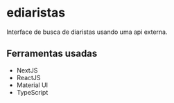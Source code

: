 # ediaristas
Interface de busca de diaristas usando uma api externa.

## Ferramentas usadas
- NextJS
- ReactJS
- Material UI
- TypeScript
